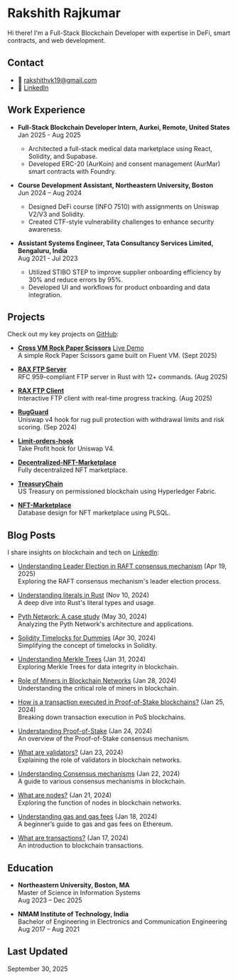 # Rakshith Rajkumar

Hi there! I'm a Full-Stack Blockchain Developer with expertise in DeFi, smart contracts, and web development.

## Contact
- 📧 [rakshithvk19@gmail.com](mailto:rakshithvk19@gmail.com)
- 🔗 [LinkedIn](https://www.linkedin.com/in/rakshith-rajkumar/)

## Work Experience
- **Full-Stack Blockchain Developer Intern, Aurkei, Remote, United States**  
  Jan 2025 - Aug 2025  
  - Architected a full-stack medical data marketplace using React, Solidity, and Supabase.  
  - Developed ERC-20 (AurKoin) and consent management (AurMar) smart contracts with Foundry.  

- **Course Development Assistant, Northeastern University, Boston**  
  Jun 2024 – Aug 2024  
  - Designed DeFi course (INFO 7510) with assignments on Uniswap V2/V3 and Solidity.  
  - Created CTF-style vulnerability challenges to enhance security awareness.  

- **Assistant Systems Engineer, Tata Consultancy Services Limited, Bengaluru, India**  
  Aug 2021 - Jul 2023  
  - Utilized STIBO STEP to improve supplier onboarding efficiency by 30% and reduce errors by 95%.  
  - Developed UI and workflows for product onboarding and data integration.  

## Projects
Check out my key projects on [GitHub](https://github.com/rakshithvk19?tab=repositories):

- **[Cross VM Rock Paper Scissors](https://github.com/rakshithvk19/Cross-VM-Rock-Paper-Scissors)** [Live Demo](https://rakshithvk19.github.io/Cross-VM-Rock-Paper-Scissors/)  
  A simple Rock Paper Scissors game built on Fluent VM. (Sept 2025)

- **[RAX FTP Server](https://github.com/rakshithvk19/rax-ftp-server)**  
  RFC 959-compliant FTP server in Rust with 12+ commands. (Aug 2025)

- **[RAX FTP Client](https://github.com/rakshithvk19/rax-ftp-client)**  
  Interactive FTP client with real-time progress tracking. (Aug 2025)
  
- **[RugGuard](https://github.com/0xPotatoofdoom/v4-hooks-template/tree/rugguard)**  
  Uniswap v4 hook for rug pull protection with withdrawal limits and risk scoring. (Sep 2024)

- **[Limit-orders-hook](https://github.com/rakshithvk19/Limit-orders-hook)**  
  Take Profit hook for Uniswap V4.  

- **[Decentralized-NFT-Marketplace](https://github.com/rakshithvk19/Decentralized-NFT-Marketplace)**  
  Fully decentralized NFT marketplace.  

- **[TreasuryChain](https://github.com/rakshithvk19/TreasuryChain)**  
  US Treasury on permissioned blockchain using Hyperledger Fabric.  

- **[NFT-Marketplace](https://github.com/rakshithvk19/NFT-Marketplace)**  
  Database design for NFT marketplace using PLSQL.  

## Blog Posts
I share insights on blockchain and tech on [LinkedIn](https://www.linkedin.com/in/rakshith-rajkumar/):

- [Understanding Leader Election in RAFT consensus mechanism](https://www.linkedin.com/posts/activity-7319498884857167872-uaKZ?utm_source=share&utm_medium=member_desktop&rcm=ACoAACxAe0UBRXwLeLjROl_CEhpWrR3iZvumhxo) (Apr 19, 2025)  
  Exploring the RAFT consensus mechanism's leader election process.

- [Understanding literals in Rust](https://www.linkedin.com/posts/activity-7261577128763179008-QAP4?utm_source=share&utm_medium=member_desktop&rcm=ACoAACxAe0UBRXwLeLjROl_CEhpWrR3iZvumhxo) (Nov 10, 2024)  
  A deep dive into Rust's literal types and usage.

- [Pyth Network: A case study](https://www.linkedin.com/posts/activity-7201974619761754112--O4X?utm_source=share&utm_medium=member_desktop&rcm=ACoAACxAe0UBRXwLeLjROl_CEhpWrR3iZvumhxo) (May 30, 2024)  
  Analyzing the Pyth Network's architecture and applications.

- [Solidity Timelocks for Dummies](https://www.linkedin.com/posts/activity-7191262560547930112-Nu6O?utm_source=share&utm_medium=member_desktop&rcm=ACoAACxAe0UBRXwLeLjROl_CEhpWrR3iZvumhxo) (Apr 30, 2024)  
  Simplifying the concept of timelocks in Solidity.

- [Understanding Merkle Trees](https://www.linkedin.com/posts/activity-7158655211429871617-PG4Y?utm_source=share&utm_medium=member_desktop&rcm=ACoAACxAe0UBRXwLeLjROl_CEhpWrR3iZvumhxo) (Jan 31, 2024)  
  Exploring Merkle Trees for data integrity in blockchain.

- [Role of Miners in Blockchain Networks](https://www.linkedin.com/posts/activity-7157568037200498689-ep5K?utm_source=share&utm_medium=member_desktop&rcm=ACoAACxAe0UBRXwLeLjROl_CEhpWrR3iZvumhxo) (Jan 28, 2024)  
  Understanding the critical role of miners in blockchain.

- [How is a transaction executed in Proof-of-Stake blockchains?](https://www.linkedin.com/posts/activity-7156494797858291712-jgoB?utm_source=share&utm_medium=member_desktop&rcm=ACoAACxAe0UBRXwLeLjROl_CEhpWrR3iZvumhxo) (Jan 25, 2024)  
  Breaking down transaction execution in PoS blockchains.

- [Understanding Proof-of-Stake](https://www.linkedin.com/posts/activity-7156118485088030720-HuEt?utm_source=share&utm_medium=member_desktop&rcm=ACoAACxAe0UBRXwLeLjROl_CEhpWrR3iZvumhxo) (Jan 24, 2024)  
  An overview of the Proof-of-Stake consensus mechanism.

- [What are validators?](https://www.linkedin.com/posts/activity-7155756097889341440-_RjA?utm_source=share&utm_medium=member_desktop&rcm=ACoAACxAe0UBRXwLeLjROl_CEhpWrR3iZvumhxo) (Jan 23, 2024)  
  Explaining the role of validators in blockchain networks.

- [Understanding Consensus mechanisms](https://www.linkedin.com/posts/activity-7155393709260369920-mz5F?utm_source=share&utm_medium=member_desktop&rcm=ACoAACxAe0UBRXwLeLjROl_CEhpWrR3iZvumhxo) (Jan 22, 2024)  
  A guide to various consensus mechanisms in blockchain.

- [What are nodes?](https://www.linkedin.com/pulse/what-nodes-rakshith-rajkumar-9erhe/?trackingId=n32abaU2SKOTNNk%2Fqh8n0w%3D%3D) (Jan 21, 2024)  
  Exploring the function of nodes in blockchain networks.

- [Understanding gas and gas fees](https://www.linkedin.com/pulse/understanding-gas-fees-rakshith-rajkumar-2vhfe/?trackingId=aBkELBCuR6WZ3gbwCxFNeg%3D%3D) (Jan 18, 2024)  
  A beginner’s guide to gas and gas fees on Ethereum.

- [What are transactions?](https://www.linkedin.com/pulse/what-transactions-rakshith-rajkumar-dijje/?trackingId=IEalcONGQrepmoBuMeMSrQ%3D%3D) (Jan 17, 2024)  
  An introduction to blockchain transactions.

## Education
- **Northeastern University, Boston, MA**  
  Master of Science in Information Systems  
  Aug 2023 – Dec 2025

- **NMAM Institute of Technology, India**  
  Bachelor of Engineering in Electronics and Communication Engineering  
  Aug 2017 – Aug 2021

## Last Updated
September 30, 2025
